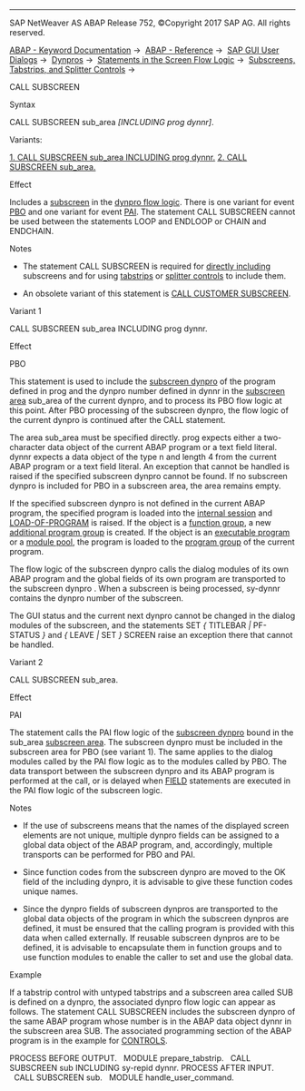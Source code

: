   

* * *

SAP NetWeaver AS ABAP Release 752, ©Copyright 2017 SAP AG. All rights reserved.

[ABAP - Keyword Documentation](javascript:call_link\('abenabap.htm'\)) →  [ABAP - Reference](javascript:call_link\('abenabap_reference.htm'\)) →  [SAP GUI User Dialogs](javascript:call_link\('abenabap_screens.htm'\)) →  [Dynpros](javascript:call_link\('abenabap_dynpros.htm'\)) →  [Statements in the Screen Flow Logic](javascript:call_link\('abenabap_dynpros_dynpro_statements.htm'\)) →  [Subscreens, Tabstrips, and Splitter Controls](javascript:call_link\('abendynp_subscreens.htm'\)) → 

CALL SUBSCREEN

Syntax

CALL SUBSCREEN sub\_area *\[*INCLUDING prog dynnr*\]*.

Variants:

[1\. CALL SUBSCREEN sub\_area INCLUDING prog dynnr.](#!ABAP_VARIANT_1@1@)
[2\. CALL SUBSCREEN sub\_area.](#!ABAP_VARIANT_2@2@)

Effect

Includes a [subscreen](javascript:call_link\('abensubscreen_glosry.htm'\) "Glossary Entry") in the [dynpro flow logic](javascript:call_link\('abendynpro_flow_logic_glosry.htm'\) "Glossary Entry"). There is one variant for event [PBO](javascript:call_link\('abenpbo_glosry.htm'\) "Glossary Entry") and one variant for event [PAI](javascript:call_link\('abenpai_glosry.htm'\) "Glossary Entry"). The statement CALL SUBSCREEN cannot be used between the statements LOOP and ENDLOOP or CHAIN and ENDCHAIN.

Notes

-   The statement CALL SUBSCREEN is required for [directly including](javascript:call_link\('abendynp_subscreen.htm'\)) subscreens and for using [tabstrips](javascript:call_link\('abendynp_tabstrip.htm'\)) or [splitter controls](javascript:call_link\('abendynp_splitter_control_spcl.htm'\)) to include them.
    
-   An obsolete variant of this statement is [CALL CUSTOMER SUBSCREEN](javascript:call_link\('dynpcall_customer_subscreen.htm'\)).
    

Variant 1

CALL SUBSCREEN sub\_area INCLUDING prog dynnr.

Effect

PBO

This statement is used to include the [subscreen dynpro](javascript:call_link\('abensubscreen_dynpro_glosry.htm'\) "Glossary Entry") of the program defined in prog and the dynpro number defined in dynnr in the [subscreen area](javascript:call_link\('abensubscreen_arrea_glosry.htm'\) "Glossary Entry") sub\_area of the current dynpro, and to process its PBO flow logic at this point. After PBO processing of the subscreen dynpro, the flow logic of the current dynpro is continued after the CALL statement.

The area sub\_area must be specified directly. prog expects either a two-character data object of the current ABAP program or a text field literal. dynnr expects a data object of the type n and length 4 from the current ABAP program or a text field literal. An exception that cannot be handled is raised if the specified subscreen dynpro cannot be found. If no subscreen dynpro is included for PBO in a subscreen area, the area remains empty.

If the specified subscreen dynpro is not defined in the current ABAP program, the specified program is loaded into the [internal session](javascript:call_link\('abeninternal_session_glosry.htm'\) "Glossary Entry") and [LOAD-OF-PROGRAM](javascript:call_link\('abapload-of-program.htm'\)) is raised. If the object is a [function group](javascript:call_link\('abenfunction_group_glosry.htm'\) "Glossary Entry"), a new [additional program group](javascript:call_link\('abenadditional_prog_group_glosry.htm'\) "Glossary Entry") is created. If the object is an [executable program](javascript:call_link\('abenexecutable_program_glosry.htm'\) "Glossary Entry") or a [module pool](javascript:call_link\('abenmodul_pool_glosry.htm'\) "Glossary Entry"), the program is loaded to the [program group](javascript:call_link\('abenprogram_group_glosry.htm'\) "Glossary Entry") of the current program.

The flow logic of the subscreen dynpro calls the dialog modules of its own ABAP program and the global fields of its own program are transported to the subscreen dynpro . When a subscreen is being processed, sy-dynnr contains the dynpro number of the subscreen.

The GUI status and the current next dynpro cannot be changed in the dialog modules of the subscreen, and the statements SET *{* TITLEBAR *|* PF-STATUS *}* and *{* LEAVE *|* SET *}* SCREEN raise an exception there that cannot be handled.

Variant 2

CALL SUBSCREEN sub\_area.

Effect

PAI

The statement calls the PAI flow logic of the [subscreen dynpro](javascript:call_link\('abensubscreen_dynpro_glosry.htm'\) "Glossary Entry") bound in the sub\_area [subscreen area](javascript:call_link\('abensubscreen_arrea_glosry.htm'\) "Glossary Entry"). The subscreen dynpro must be included in the subscreen area for PBO (see variant 1). The same applies to the dialog modules called by the PAI flow logic as to the modules called by PBO. The data transport between the subscreen dynpro and its ABAP program is performed at the call, or is delayed when [FIELD](javascript:call_link\('dynpfield.htm'\)) statements are executed in the PAI flow logic of the subscreen logic.

Notes

-   If the use of subscreens means that the names of the displayed screen elements are not unique, multiple dynpro fields can be assigned to a global data object of the ABAP program, and, accordingly, multiple transports can be performed for PBO and PAI.
    
-   Since function codes from the subscreen dynpro are moved to the OK field of the including dynpro, it is advisable to give these function codes unique names.
    
-   Since the dynpro fields of subscreen dynpros are transported to the global data objects of the program in which the subscreen dynpros are defined, it must be ensured that the calling program is provided with this data when called externally. If reusable subscreen dynpros are to be defined, it is advisable to encapsulate them in function groups and to use function modules to enable the caller to set and use the global data.
    

Example

If a tabstrip control with untyped tabstrips and a subscreen area called SUB is defined on a dynpro, the associated dynpro flow logic can appear as follows. The statement CALL SUBSCREEN includes the subscreen dynpro of the same ABAP program whose number is in the ABAP data object dynnr in the subscreen area SUB. The associated programming section of the ABAP program is in the example for [CONTROLS](javascript:call_link\('abapcontrols_tabstrip.htm'\)).

PROCESS BEFORE OUTPUT.
  MODULE prepare\_tabstrip.
  CALL SUBSCREEN sub INCLUDING sy-repid dynnr.
PROCESS AFTER INPUT.
  CALL SUBSCREEN sub.
  MODULE handle\_user\_command.
